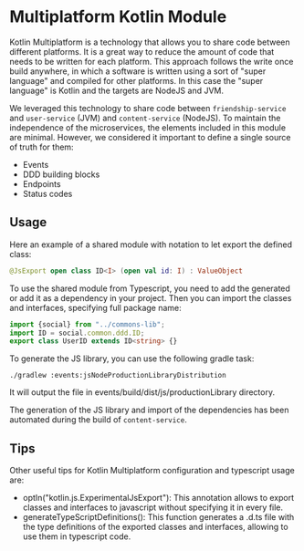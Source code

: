 # Multiplatform Kotlin Module
Kotlin Multiplatform is a technology that allows you to share code between different platforms. 
It is a great way to reduce the amount of code that needs to be written for each platform.
This approach follows the write once build anywhere, in which a software is written using a sort of
"super language" and compiled for other platforms. In this case the "super language" is Kotlin and the targets
are NodeJS and JVM.


We leveraged this technology to share code between `friendship-service` and `user-service` (JVM) 
and `content-service` (NodeJS). To maintain the independence of the microservices, 
the elements included in this module are minimal.
However, we considered it important to define a single source of truth for them:

- Events
- DDD building blocks
- Endpoints
- Status codes

## Usage
Here an example of a shared module with notation to let export the defined class:
```kotlin
@JsExport open class ID<I> (open val id: I) : ValueObject
```
To use the shared module from Typescript, you need to add the generated or add it as a dependency in your project. 
Then you can import the classes and interfaces, specifying full package name:
```typescript
import {social} from "../commons-lib";
import ID = social.common.ddd.ID;
export class UserID extends ID<string> {}
```
To generate the JS library, you can use the following gradle task:
```shell
./gradlew :events:jsNodeProductionLibraryDistribution
```
It will output the file in events/build/dist/js/productionLibrary directory.

The generation of the JS library and import of the dependencies has been automated during the build of `content-service`.

## Tips
Other useful tips for Kotlin Multiplatform configuration and typescript usage are:

- optIn("kotlin.js.ExperimentalJsExport"): 
This annotation allows to export classes and interfaces to javascript without specifying it in every file.
- generateTypeScriptDefinitions(): 
This function generates a .d.ts file with the type definitions of the exported classes and interfaces, 
allowing to use them in typescript code.